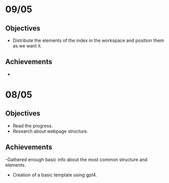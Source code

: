 # 09/05

## Objectives

- Distribute the elements of the index in the workspace and position them as we want it.

## Achievements 

- 


# 08/05

## Objectives

- Read the progress.
- Research about webpage structure.

## Achievements

-Gathered enough basic info about the most common structure and elements.
- Creation of a basic template using gpt4.
